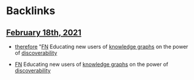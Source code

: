 
# Backlinks
## [February 18th, 2021](<February 18th, 2021.md>)
- [therefore](<therefore.md>) "[FN](<FN.md>) Educating new users of [knowledge graphs](<knowledge graphs.md>) on the power of [discoverability](<discoverability.md>)

- [FN](<FN.md>) Educating new users of [knowledge graphs](<knowledge graphs.md>) on the power of [discoverability](<discoverability.md>)

